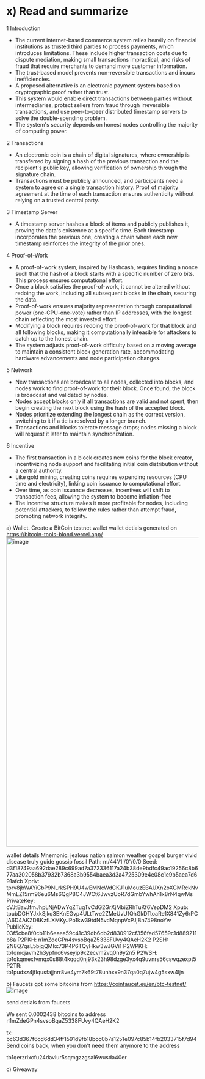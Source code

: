 # x) Read and summarize
1 Introduction
* The current internet-based commerce system relies heavily on financial institutions as trusted third parties to process payments, which introduces limitations. These include higher transaction costs due to dispute mediation, making small transactions impractical, and risks of fraud that require merchants to demand more customer information.
* The trust-based model prevents non-reversible transactions and incurs inefficiencies.
* A proposed alternative is an electronic payment system based on cryptographic proof rather than trust.
* This system would enable direct transactions between parties without intermediaries, protect sellers from fraud through irreversible transactions, and use peer-to-peer distributed timestamp servers to solve the double-spending problem.
* The system's security depends on honest nodes controlling the majority of computing power.

2 Transactions
  * An electronic coin is a chain of digital signatures, where ownership is transferred by signing a hash of the previous transaction and the recipient's public key, allowing verification of ownership through the signature chain.
  * Transactions must be publicly announced, and participants need a system to agree on a single transaction history. Proof of majority agreement at the time of each transaction ensures authenticity without relying on a trusted central party.

3 Timestamp Server
*  A timestamp server  hashes a block of items and publicly publishes it, proving the data's existence at a specific time. Each timestamp incorporates the previous one, creating a chain where each new timestamp reinforces the integrity of the prior ones.

4 Proof-of-Work
* A proof-of-work system, inspired by Hashcash, requires finding a nonce such that the hash of a block starts with a specific number of zero bits. This process ensures computational effort.
* Once a block satisfies the proof-of-work, it cannot be altered without redoing the work, including all subsequent blocks in the chain, securing the data.
* Proof-of-work ensures majority representation through computational power (one-CPU-one-vote) rather than IP addresses, with the longest chain reflecting the most invested effort.
*  Modifying a block requires redoing the proof-of-work for that block and all following blocks, making it computationally infeasible for attackers to catch up to the honest chain.
*  The system adjusts proof-of-work difficulty based on a moving average to maintain a consistent block generation rate, accommodating hardware advancements and node participation changes.

5 Network
* New transactions are broadcast to all nodes, collected into blocks, and nodes work to find proof-of-work for their block. Once found, the block is broadcast and validated by nodes.
* Nodes accept blocks only if all transactions are valid and not spent, then begin creating the next block using the hash of the accepted block.
* Nodes prioritize extending the longest chain as the correct version, switching to it if a tie is resolved by a longer branch.
* Transactions and blocks tolerate message drops; nodes missing a block will request it later to maintain synchronization.
  
6 Incentive
* The first transaction in a block creates new coins for the block creator, incentivizing node support and facilitating initial coin distribution without a central authority.
* Like gold mining, creating coins requires expending resources (CPU time and electricity), linking coin issuance to computational effort.
* Over time, as coin issuance decreases, incentives will shift to transaction fees, allowing the system to become inflation-free
* The incentive structure makes it more profitable for nodes, including potential attackers, to follow the rules rather than attempt fraud, promoting network integrity.


a) Wallet. Create a BitCoin testnet wallet
wallet detials generated on https://bitcoin-tools-blond.vercel.app/
<img width="808" alt="image" src="https://github.com/user-attachments/assets/2e8dcfe2-cb43-457e-ad7f-3ee177c50b35">

wallet details
Mnemonic:
jealous nation salmon weather gospel burger vivid disease truly guide gossip fossil
Path:
m/44'/1'/0'/0/0
Seed:
d3f18749aa692dae289c699ad7a372336117a24b38de9bdfc49ac19256c8b677aa302058b37932b7368a3b9554baea3d3a4725309e4e08c1e9b5aea7d691afcb
Xpriv:
tprv8jbWAYiCbP9NLrkSPH9U4wEMNcWdCKJ1uMouzEBAUXn2oXGMRckNvMmLZ15rm96eu6Ms6QgP8C4JWCt6JwvzUoR7dGmbYwhAh1x8rN4qwMs
PrivateKey:
cVJtBavJfmJhpLNjADwYqZTugTvCdG2GrXjMbiZRhTuKf6VepDM2
Xpub:
tpubDGHYJxkSjkq3EKnEGvp4ULtTwe2ZMeUvUfQhGkDTtoaRe1X841Zy6rPCjA6D4AKZD8KzfLXMKyJPo1kw39tdN5vdMqnpVcPJjBn7498noYw
PublicKey:
03f5cbe8f0cb11b6eaea59c41c39db6db2d830912cf356fad57659c1d889211b8a
P2PKH:
n1mZdeGPn4svsoBqaZ5338FUvy4QAeH2K2
P2SH:
2N8Q7qsL5bjqQMkc73P4P6TQyHkw3wJGVi1
P2WPKH:
tb1qmcjavm2h3ypfnc6vseyjp9x2ecvm2vq0n9y2n5
P2WSH:
tb1qkqmexfvmqx0s88t4kqqd0nj93x23h98dzge3yx4q9uvnrs56cswqzexpt5
P2TR:
tb1pudxz4jflqusfajjnrr8ve4ym7k69t78unhxx9n37qa0q7ujw4g5sxw4ljn


b) Faucets  got some bitcoins from https://coinfaucet.eu/en/btc-testnet/
![image](https://github.com/user-attachments/assets/4b4157f2-98a1-4e16-b3aa-7e13ee4b7104)

send detials from faucets

We sent 0.0002438 bitcoins to address
n1mZdeGPn4svsoBqaZ5338FUvy4QAeH2K2

tx: bc63d367f6cd6dd34ff1591d9fb18bcc0b7a1251e097c85b14fb2033715f7d94
Send coins back, when you don't need them anymore to the address

tb1qerzrlxcfu24davlur5sqmgzzgsal6wusda40er

c) Giveaway

